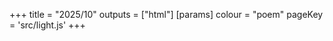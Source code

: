 +++
title = "2025/10"
outputs = ["html"]
[params]
    colour = "poem"
    pageKey = 'src/light.js'
+++
